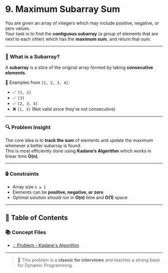 # 9. Maximum Subarray Sum

You are given an array of integers which may include positive, negative, or zero values.  
Your task is to find the **contiguous subarray** (a group of elements that are next to each other) which has the **maximum sum**, and return that sum.

---

### 🧠 What is a Subarray?

A **subarray** is a slice of the original array formed by taking **consecutive elements**.

📌 Examples from `[1, 2, 3, 4]`:
- ✅ `[1, 2]`
- ✅ `[3]`
- ✅ `[2, 3, 4]`
- ❌ `[1, 3]` (Not valid since they're not consecutive)

---

### 🔍 Problem Insight

The core idea is to **track the sum** of elements and update the maximum whenever a better subarray is found.  
This is most efficiently done using **Kadane’s Algorithm** which works in linear time **O(n)**.

---

### 🔒 Constraints

- Array size `n ≥ 1`
- Elements can be **positive, negative, or zero**
- Optimal solution should run in **O(n)** time and **O(1)** space

---

## 📘 Table of Contents

### 📚 Concept Files

- [💡 Problem - Kadane's Algorithm](/09_Maximum_SubArray_Sum/01.cpp)

---

> 🚀 This problem is a **classic for interviews** and teaches a strong base for Dynamic Programming.
